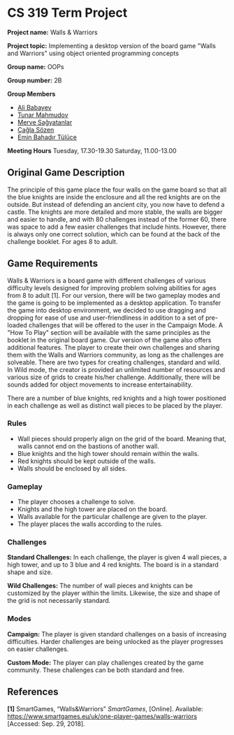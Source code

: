 # CS 319 Term Project

**Project name:** Walls & Warriors

**Project topic:** Implementing a desktop version of the board game "Walls and Warriors" using object oriented programming concepts

**Group name:** OOPs

**Group number:** 2B

**Group Members**
- [Ali Babayev](https://github.com/alibabayev)
- [Tunar Mahmudov](https://github.com/tinabd14)
- [Merve Sağyatanlar](https://github.com/MerveSagyatanlar)
- [Çağla Sözen](https://github.com/caglasozen)
- [Emin Bahadır Tülüce](https://github.com/eminbahadir98)

**Meeting Hours**
Tuesday, 17.30-19.30
Saturday, 11.00-13.00

## Original Game Description
The principle of this game place the four walls on the game board so that all the blue knights are inside the enclosure and all the red knights are on the outside. But instead of defending an ancient city, you now have to defend a castle. The knights are more detailed and more stable, the walls are bigger and easier to handle, and with 80 challenges instead of the former 60, there was space to add a few easier challenges that include hints. However, there is always only one correct solution, which can be found at the back of the challenge booklet. For ages 8 to adult.

## Game Requirements 
Walls & Warriors is a board game with different challenges of various difficulty levels designed for improving problem solving abilities for ages from 8 to adult [1]. For our version,  there will be two gameplay modes and the game is going to be implemented as a desktop application. To transfer the game into desktop environment, we decided to use dragging and dropping for ease of use and user-friendliness in addition to a set of pre-loaded challenges that will be offered to the user in the Campaign Mode. A "How To Play" section will be available with the same principles as the booklet in the original board game. Our version of the game also offers additional features. The player to create their own challenges and sharing them with the Walls and Warriors community, as long as the challenges are solveable. There are two types for creating challenges, standard and wild. In Wild mode, the creator is provided an unlimited number of resources and various size of grids to create his/her challenge. Additionally, there will be sounds added for object movements to increase entertainability.  

There are a number of blue knights, red knights and a high tower positioned in each challenge as well as distinct wall pieces to be placed by the player.

### Rules
- Wall pieces should properly align on the grid of the board. Meaning that, walls cannot end on the bastions of another wall.
- Blue knights and the high tower should remain within the walls.
- Red knights should be kept outside of the walls.
- Walls should be enclosed by all sides.

### Gameplay
- The player chooses a challenge to solve. 
- Knights and the high tower are placed on the board.
- Walls available for the particular challenge are given to the player. 
- The player places the walls according to the rules.

### Challenges
**Standard Challenges:** In each challenge, the player is given 4 wall pieces, a high tower, and up to 3 blue and 4 red knights. The board is in a standard shape and size. 

**Wild Challenges:** The number of wall pieces and knights can be customized by the player within the limits. Likewise, the size and shape of the grid is not necessarily standard. 

### Modes
**Campaign:** The player is given standard challenges on a basis of increasing difficulties. Harder challenges are being unlocked as the player progresses on easier challenges. 

**Custom Mode:** The player can play challenges created by the game community. These challenges can be both standard and free.

## References
**[1]** SmartGames, “Walls&Warriors” *SmartGames*, [Online]. Available: https://www.smartgames.eu/uk/one-player-games/walls-warriors [Accessed: Sep. 29, 2018].

